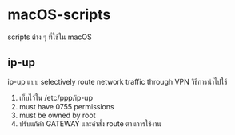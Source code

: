 # macOS-scripts
scripts ต่าง ๆ ที่ใช้ใน macOS

ip-up
-----
ip-up แบบ selectively route network traffic through VPN
วิธีการนำไปใช้
1. เก็บไว้ใน /etc/ppp/ip-up
2. must have 0755 permissions
3. must be owned by root
4. ปรับแก้ค่า GATEWAY และคำสั่ง route ตามการใช้งาน
